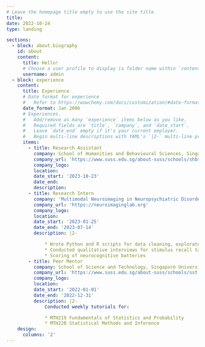 ```yaml
---
# Leave the homepage title empty to use the site title
title:
date: 2022-10-24
type: landing

sections:
  - block: about.biography
    id: about
    content:
      title: Hello!
      # Choose a user profile to display (a folder name within `content/authors/`)
      username: admin
  - block: experience
    content:
      title: Experience
      # Date format for experience
      #   Refer to https://wowchemy.com/docs/customization/#date-format
      date_format: Jan 2006
      # Experiences.
      #   Add/remove as many `experience` items below as you like.
      #   Required fields are `title`, `company`, and `date_start`.
      #   Leave `date_end` empty if it's your current employer.
      #   Begin multi-line descriptions with YAML's `|2-` multi-line prefix.
      items:
        - title: Research Assistant
          company: School of Humanities and Behavioural Sciences, Singapore University of Social Sciences
          company_url: 'https://www.suss.edu.sg/about-suss/schools/shbs'
          company_logo: 
          location: 
          date_start: '2023-10-23'
          date_end: 
          description:
        - title: Research Intern
          company: 'Multimodal Neuroimaging in Neuropsychiatric Disorders Laboratory, Center for Sleep and Cognition, Yong Loo Lin School of Medicine, National University of Singapore'
          company_url: 'https://neuroimaginglab.org'
          company_logo: 
          location: 
          date_start: '2023-01-25'
          date_end: '2023-07-14'
          description: |2-

              * Wrote Python and R scripts for data cleaning, exploratory data analysis, and mixture modelling of multimodal data.
              * Conducted qualitative interviews for stimulus recall tasks
              * Scoring of neurocognitive batteries
        - title: Peer Mentor
          company: School of Science and Technology, Singapore University of Social Sciences
          company_url: 'https://www.suss.edu.sg/about-suss/schools/sst'
          company_logo: 
          location: 
          date_start: '2022-01-01'
          date_end: '2022-12-31'
          description: |2-
              Conducted weekly tutorials for:

              * MTH219 Fundamentals of Statistics and Probability
              * MTH220 Statistical Methods and Inference
    design:
      columns: '2'
---
```

